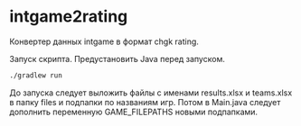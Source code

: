 # intgame2rating
Конвертер данных intgame в формат chgk rating.

Запуск скрипта. Предустановить Java перед запуском.
```bash
./gradlew run
```

До запуска следует выложить файлы с именами results.xlsx и teams.xlsx 
в папку files и подпапки по названиям игр. Потом в Main.java следует 
дополнить переменную GAME_FILEPATHS новыми подпапками.